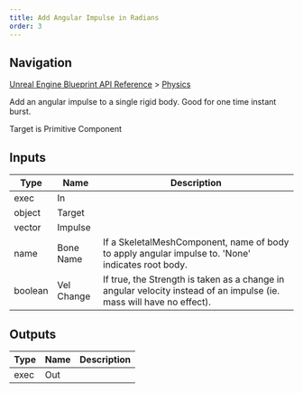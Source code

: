 ```yaml
---
title: Add Angular Impulse in Radians
order: 3
---
```

## Navigation

[Unreal Engine Blueprint API Reference](https://dev.epicgames.com/documentation/en-us/unreal-engine/BlueprintAPI) > [Physics](https://dev.epicgames.com/documentation/en-us/unreal-engine/BlueprintAPI/Physics)

Add an angular impulse to a single rigid body. Good for one time instant burst.

Target is Primitive Component

## Inputs

| Type | Name | Description |
| --- | --- | --- |
| exec | In |  |
| object | Target |  |
| vector | Impulse |  |
| name | Bone Name | If a SkeletalMeshComponent, name of body to apply angular impulse to. 'None' indicates root body. |
| boolean | Vel Change | If true, the Strength is taken as a change in angular velocity instead of an impulse (ie. mass will have no effect). |

## Outputs

| Type | Name | Description |
| --- | --- | --- |
| exec | Out |  |
